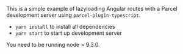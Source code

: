 This is a simple example of lazyloading Angular routes with a Parcel development server using `parcel-plugin-typescript`.

- `yarn install` to install all dependencies
- `yarn start` to start up development server

You need to be running node > 9.3.0.
